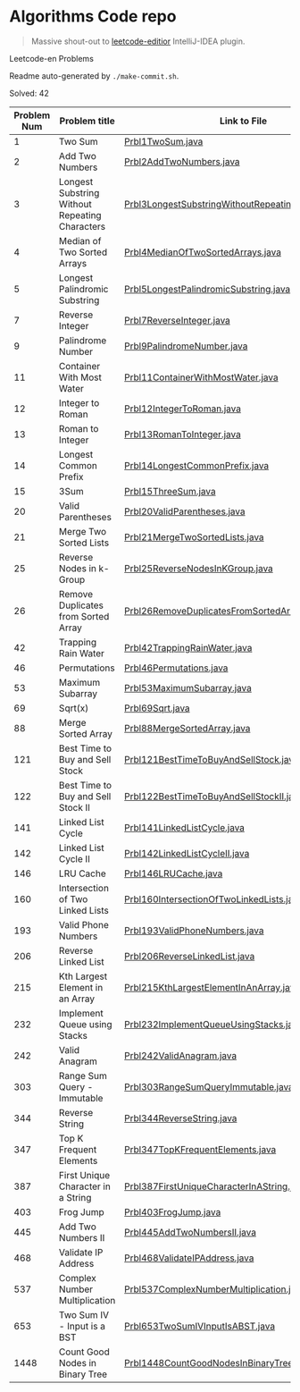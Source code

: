 # Algorithms Code repo

> Massive shout-out to [leetcode-editior](https://github.com/shuzijun/leetcode-editor) IntelliJ-IDEA plugin.

Leetcode-en Problems

Readme auto-generated by `./make-commit.sh`.

Solved: 42

| Problem Num | Problem title | Link to File |
| ---- | ---- | ---- |
| 1 | Two Sum | [Prbl1TwoSum.java](./src/main/java/leetcode/editor/en/Prbl1TwoSum.java) |
| 2 | Add Two Numbers | [Prbl2AddTwoNumbers.java](./src/main/java/leetcode/editor/en/Prbl2AddTwoNumbers.java) |
| 3 | Longest Substring Without Repeating Characters | [Prbl3LongestSubstringWithoutRepeatingCharacters.java](./src/main/java/leetcode/editor/en/Prbl3LongestSubstringWithoutRepeatingCharacters.java) |
| 4 | Median of Two Sorted Arrays | [Prbl4MedianOfTwoSortedArrays.java](./src/main/java/leetcode/editor/en/Prbl4MedianOfTwoSortedArrays.java) |
| 5 | Longest Palindromic Substring | [Prbl5LongestPalindromicSubstring.java](./src/main/java/leetcode/editor/en/Prbl5LongestPalindromicSubstring.java) |
| 7 | Reverse Integer | [Prbl7ReverseInteger.java](./src/main/java/leetcode/editor/en/Prbl7ReverseInteger.java) |
| 9 | Palindrome Number | [Prbl9PalindromeNumber.java](./src/main/java/leetcode/editor/en/Prbl9PalindromeNumber.java) |
| 11 | Container With Most Water | [Prbl11ContainerWithMostWater.java](./src/main/java/leetcode/editor/en/Prbl11ContainerWithMostWater.java) |
| 12 | Integer to Roman | [Prbl12IntegerToRoman.java](./src/main/java/leetcode/editor/en/Prbl12IntegerToRoman.java) |
| 13 | Roman to Integer | [Prbl13RomanToInteger.java](./src/main/java/leetcode/editor/en/Prbl13RomanToInteger.java) |
| 14 | Longest Common Prefix | [Prbl14LongestCommonPrefix.java](./src/main/java/leetcode/editor/en/Prbl14LongestCommonPrefix.java) |
| 15 | 3Sum | [Prbl15ThreeSum.java](./src/main/java/leetcode/editor/en/Prbl15ThreeSum.java) |
| 20 | Valid Parentheses | [Prbl20ValidParentheses.java](./src/main/java/leetcode/editor/en/Prbl20ValidParentheses.java) |
| 21 | Merge Two Sorted Lists | [Prbl21MergeTwoSortedLists.java](./src/main/java/leetcode/editor/en/Prbl21MergeTwoSortedLists.java) |
| 25 | Reverse Nodes in k-Group | [Prbl25ReverseNodesInKGroup.java](./src/main/java/leetcode/editor/en/Prbl25ReverseNodesInKGroup.java) |
| 26 | Remove Duplicates from Sorted Array | [Prbl26RemoveDuplicatesFromSortedArray.java](./src/main/java/leetcode/editor/en/Prbl26RemoveDuplicatesFromSortedArray.java) |
| 42 | Trapping Rain Water | [Prbl42TrappingRainWater.java](./src/main/java/leetcode/editor/en/Prbl42TrappingRainWater.java) |
| 46 | Permutations | [Prbl46Permutations.java](./src/main/java/leetcode/editor/en/Prbl46Permutations.java) |
| 53 | Maximum Subarray | [Prbl53MaximumSubarray.java](./src/main/java/leetcode/editor/en/Prbl53MaximumSubarray.java) |
| 69 | Sqrt(x) | [Prbl69Sqrt.java](./src/main/java/leetcode/editor/en/Prbl69Sqrt.java) |
| 88 | Merge Sorted Array | [Prbl88MergeSortedArray.java](./src/main/java/leetcode/editor/en/Prbl88MergeSortedArray.java) |
| 121 | Best Time to Buy and Sell Stock | [Prbl121BestTimeToBuyAndSellStock.java](./src/main/java/leetcode/editor/en/Prbl121BestTimeToBuyAndSellStock.java) |
| 122 | Best Time to Buy and Sell Stock II | [Prbl122BestTimeToBuyAndSellStockII.java](./src/main/java/leetcode/editor/en/Prbl122BestTimeToBuyAndSellStockII.java) |
| 141 | Linked List Cycle | [Prbl141LinkedListCycle.java](./src/main/java/leetcode/editor/en/Prbl141LinkedListCycle.java) |
| 142 | Linked List Cycle II | [Prbl142LinkedListCycleII.java](./src/main/java/leetcode/editor/en/Prbl142LinkedListCycleII.java) |
| 146 | LRU Cache | [Prbl146LRUCache.java](./src/main/java/leetcode/editor/en/Prbl146LRUCache.java) |
| 160 | Intersection of Two Linked Lists | [Prbl160IntersectionOfTwoLinkedLists.java](./src/main/java/leetcode/editor/en/Prbl160IntersectionOfTwoLinkedLists.java) |
| 193 | Valid Phone Numbers | [Prbl193ValidPhoneNumbers.java](./src/main/java/leetcode/editor/en/Prbl193ValidPhoneNumbers.java) |
| 206 | Reverse Linked List | [Prbl206ReverseLinkedList.java](./src/main/java/leetcode/editor/en/Prbl206ReverseLinkedList.java) |
| 215 | Kth Largest Element in an Array | [Prbl215KthLargestElementInAnArray.java](./src/main/java/leetcode/editor/en/Prbl215KthLargestElementInAnArray.java) |
| 232 | Implement Queue using Stacks | [Prbl232ImplementQueueUsingStacks.java](./src/main/java/leetcode/editor/en/Prbl232ImplementQueueUsingStacks.java) |
| 242 | Valid Anagram | [Prbl242ValidAnagram.java](./src/main/java/leetcode/editor/en/Prbl242ValidAnagram.java) |
| 303 | Range Sum Query - Immutable | [Prbl303RangeSumQueryImmutable.java](./src/main/java/leetcode/editor/en/Prbl303RangeSumQueryImmutable.java) |
| 344 | Reverse String | [Prbl344ReverseString.java](./src/main/java/leetcode/editor/en/Prbl344ReverseString.java) |
| 347 | Top K Frequent Elements | [Prbl347TopKFrequentElements.java](./src/main/java/leetcode/editor/en/Prbl347TopKFrequentElements.java) |
| 387 | First Unique Character in a String | [Prbl387FirstUniqueCharacterInAString.java](./src/main/java/leetcode/editor/en/Prbl387FirstUniqueCharacterInAString.java) |
| 403 | Frog Jump | [Prbl403FrogJump.java](./src/main/java/leetcode/editor/en/Prbl403FrogJump.java) |
| 445 | Add Two Numbers II | [Prbl445AddTwoNumbersII.java](./src/main/java/leetcode/editor/en/Prbl445AddTwoNumbersII.java) |
| 468 | Validate IP Address | [Prbl468ValidateIPAddress.java](./src/main/java/leetcode/editor/en/Prbl468ValidateIPAddress.java) |
| 537 | Complex Number Multiplication | [Prbl537ComplexNumberMultiplication.java](./src/main/java/leetcode/editor/en/Prbl537ComplexNumberMultiplication.java) |
| 653 | Two Sum IV - Input is a BST | [Prbl653TwoSumIVInputIsABST.java](./src/main/java/leetcode/editor/en/Prbl653TwoSumIVInputIsABST.java) |
| 1448 | Count Good Nodes in Binary Tree | [Prbl1448CountGoodNodesInBinaryTree.java](./src/main/java/leetcode/editor/en/Prbl1448CountGoodNodesInBinaryTree.java) |
